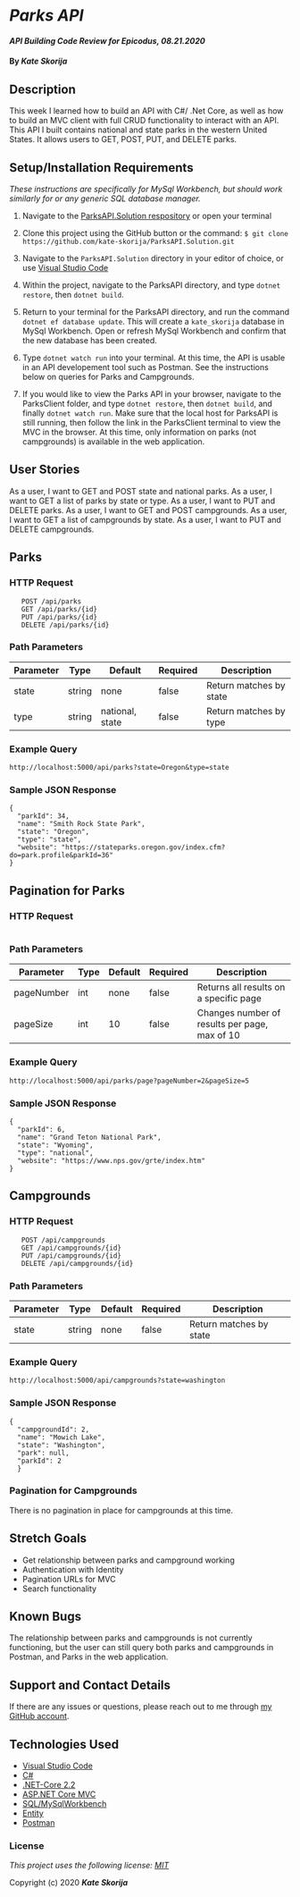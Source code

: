 # _Parks API_

#### _API Building Code Review for Epicodus, 08.21.2020_

#### By _**Kate Skorija**_



## Description

This week I learned how to build an API with C#/ .Net Core, as well as how to build an MVC client with full CRUD functionality to interact with an API. This API I built contains national and state parks in the western United States. It allows users to GET, POST, PUT, and DELETE parks.



## Setup/Installation Requirements

*_These instructions are specifically for MySql Workbench, but should work similarly for or any generic SQL database manager._* 

1.  Navigate to the [ParksAPI.Solution respository](https://github.com/kate-skorija/ParksAPI.Solution) or open your terminal

2. Clone this project using the GitHub button or the command:
`$ git clone https://github.com/kate-skorija/ParksAPI.Solution.git`

3. Navigate to the `ParksAPI.Solution` directory in your editor of choice, or use [Visual Studio Code](https://code.visualstudio.com/)

4. Within the project, navigate to the ParksAPI directory, and type `dotnet restore`, then `dotnet build`. 

5. Return to your terminal for the ParksAPI directory, and run the command `dotnet ef database update`. This will create a `kate_skorija` database in MySql Workbench. Open or refresh MySql Workbench and confirm that the new database has been created.

6. Type `dotnet watch run` into your terminal. At this time, the API is usable in an API developement tool such as Postman. See the instructions below on queries for Parks and Campgrounds. 

7. If you would like to view the Parks API in your browser, navigate to the ParksClient folder, and type `dotnet restore`, then `dotnet build`, and finally `dotnet watch run`. Make sure that the local host for ParksAPI is still running, then follow the link in the ParksClient terminal to view the MVC in the browser. At this time, only information on parks (not campgrounds) is available in the web application.



## User Stories

As a user, I want to GET and POST state and national parks.
As a user, I want to GET a list of parks by state or type.
As a user, I want to PUT and DELETE parks.
As a user, I want to GET and POST campgrounds.
As a user, I want to GET a list of campgrounds by state.
As a user, I want to PUT and DELETE campgrounds.



## Parks

### HTTP Request

```GET /api/parks
   POST /api/parks
   GET /api/parks/{id}
   PUT /api/parks/{id}
   DELETE /api/parks/{id}
```

### Path Parameters

| Parameter     | Type      | Default  | Required  | Description                |
| ------------- | --------- | -------- | ----------|-----------------           |
|   state       | string    | none     | false     | Return matches by state    |
|   type        | string    | national, state    | false     | Return matches by type   |

### Example Query

```
http://localhost:5000/api/parks?state=Oregon&type=state
```

### Sample JSON Response

```
{
  "parkId": 34,
  "name": "Smith Rock State Park",
  "state": "Oregon",
  "type": "state",
  "website": "https://stateparks.oregon.gov/index.cfm?do=park.profile&parkId=36"
}
```



## Pagination for Parks

### HTTP Request

```GET /api/parks/page
```

### Path Parameters

| Parameter     | Type      | Default  | Required  | Description                |
| ------------- | --------- | -------- | ----------|-----------------           |
|   pageNumber       | int    | none     | false     | Returns all results on a specific page    |
|   pageSize       | int    | 10   | false     | Changes number of results per page, max of 10   |

### Example Query

```
http://localhost:5000/api/parks/page?pageNumber=2&pageSize=5
```

### Sample JSON Response

```
{
  "parkId": 6,
  "name": "Grand Teton National Park",
  "state": "Wyoming",
  "type": "national",
  "website": "https://www.nps.gov/grte/index.htm"
}
```

## Campgrounds

### HTTP Request

```GET /api/campgrounds
   POST /api/campgrounds
   GET /api/campgrounds/{id}
   PUT /api/campgrounds/{id}
   DELETE /api/campgrounds/{id}
```

### Path Parameters

| Parameter     | Type      | Default  | Required  | Description                |
| ------------- | --------- | -------- | ----------|-----------------           |
|     state       | string    | none     | false     | Return matches by state    |


### Example Query

```
http://localhost:5000/api/campgrounds?state=washington
```

### Sample JSON Response

```
{
  "campgroundId": 2,
  "name": "Mowich Lake",
  "state": "Washington",
  "park": null,
  "parkId": 2
  }
```

### Pagination for Campgrounds

There is no pagination in place for campgrounds at this time.


##  Stretch Goals

*  Get relationship between parks and campground working
*  Authentication with Identity
*  Pagination URLs for MVC
*  Search functionality



## Known Bugs

The relationship between parks and campgrounds is not currently functioning, but the user can still query both parks and campgrounds in Postman, and Parks in the web application.



## Support and Contact Details

If there are any issues or questions, please reach out to me through [my GitHub account](https://github.com/kate-skorija).



## Technologies Used

*  [Visual Studio Code](https://code.visualstudio.com/)
*  [C#](https://docs.microsoft.com/en-us/dotnet/csharp/)
*  [.NET-Core 2.2](https://dotnet.microsoft.com/download/dotnet-core/2.2)
*  [ASP.NET Core MVC](https://docs.microsoft.com/en-us/aspnet/core/mvc/overview?view=aspnetcore-3.1)
*  [SQL/MySqlWorkbench](https://docs.microsoft.com/en-us/sql/?view=sql-server-ver15)
*  [Entity](https://docs.microsoft.com/en-us/ef/)
*  [Postman](https://www.postman.com/)



### License

*This project uses the following license: [MIT](https://opensource.org/licenses/MIT)*

Copyright (c) 2020 **_Kate Skorija_** 